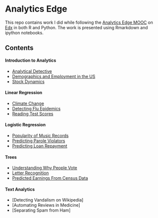 
Analytics Edge
===
This repo contains work I did while following the [Analytics Edge MOOC](https://www.edx.org/course/analytics-edge-mitx-15-071x-2) on [Edx](edx.org) in both R and Python.  The work is presented using Rmarkdown and ipython notebooks.

## Contents

#### Introduction to Analytics
* [Analytical Detective](https://github.com/JohnBobo/analytics_edge/tree/master/analytical_detective)
* [Demographics and Employment in the US](https://github.com/JohnBobo/analytics_edge/tree/master/demographics_and_employment_in_US)
* [Stock Dynamics](https://github.com/JohnBobo/analytics_edge/tree/master/stock_dynamics)

#### Linear Regression
* [Climate Change](https://github.com/JohnBobo/analytics_edge/tree/master/climate_change)
* [Detecting Flu Epidemics](https://github.com/JohnBobo/analytics_edge/tree/master/detecting_flu_epidemics)
* [Reading Test Scores](https://github.com/JohnBobo/analytics_edge/tree/master/reading_test_scores)

#### Logistic Regression
* [Popularity of Music Records](https://github.com/JohnBobo/analytics_edge/tree/master/popularity_of_music_records)
* [Predicting Parole Violators](https://github.com/JohnBobo/analytics_edge/tree/master/predicting_parole_violators)
* [Predicting Loan Repayment](https://github.com/JohnBobo/analytics_edge/tree/master/predicting_loan_repayment)

#### Trees
* [Understanding Why People Vote](https://github.com/JohnBobo/analytics_edge/tree/master/understanding_why_people_vote)
* [Letter Recognition](https://github.com/JohnBobo/analytics_edge/tree/master/letter_recognition)
* [Predicted Earnings From Census Data](https://github.com/JohnBobo/analytics_edge/tree/master/predicting_earnings_from_census_data)

#### Text Analytics
* [Detecting Vandalism on Wikipedia]
* [Automating Reviews in Medicine]
* [Separating Spam from Ham]
